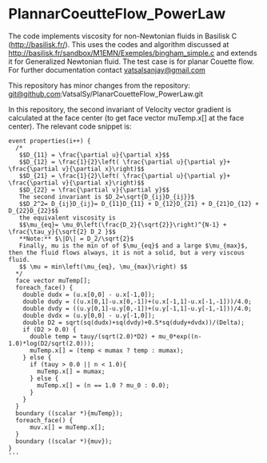 # PlannarCoeutteFlow_PowerLaw
The code implements viscosity for non-Newtonian fluids in Basilisk C (http://basilisk.fr/). This uses the codes and algorithm discussed at http://basilisk.fr/sandbox/M1EMN/Exemples/bingham_simple.c and extends it for Generalized Newtonian fluid. The test case is for planar Couette flow. 
For further documentation contact vatsalsanjay@gmail.com

This repository has minor changes from the repository: git@github.com:VatsalSy/PlanarCouetteFlow_PowerLaw.git

In this repository, the second invariant of Velocity vector gradient is calculated at the face center (to get face vector muTemp.x[] at the face center).
The relevant code snippet is:

```
event properties(i++) {
  /*
   $$D_{11} = \frac{\partial u}{\partial x}$$
   $$D_{12} = \frac{1}{2}\left( \frac{\partial u}{\partial y}+ \frac{\partial v}{\partial x}\right)$$
   $$D_{21} = \frac{1}{2}\left( \frac{\partial u}{\partial y}+ \frac{\partial v}{\partial x}\right)$$
   $$D_{22} = \frac{\partial v}{\partial y}$$
   The second invariant is $D_2=\sqrt{D_{ij}D_{ij}}$
   $$D_2^2= D_{ij}D_{ij}= D_{11}D_{11} + D_{12}D_{21} + D_{21}D_{12} + D_{22}D_{22}$$
   the equivalent viscosity is
   $$\mu_{eq}= \mu_0\left(\frac{D_2}{\sqrt{2}}\right)^{N-1} + \frac{\tau_y}{\sqrt{2} D_2 }$$
   **Note:** $\|D\| = D_2/\sqrt{2}$
   Finally, mu is the min of of $\mu_{eq}$ and a large $\mu_{max}$, then the fluid flows always, it is not a solid, but a very viscous fluid.
   $$ \mu = min\left(\mu_{eq}, \mu_{max}\right) $$
  */
  face vector muTemp[];
  foreach_face() {
    double dudx = (u.x[0,0] - u.x[-1,0]);
    double dudy = ((u.x[0,1]-u.x[0,-1])+(u.x[-1,1]-u.x[-1,-1]))/4.0;
    double dvdy = ((u.y[0,1]-u.y[0,-1])+(u.y[-1,1]-u.y[-1,-1]))/4.0;
    double dvdx = (u.y[0,0] - u.y[-1,0]);
    double D2 = sqrt(sq(dudx)+sq(dvdy)+0.5*sq(dudy+dvdx))/(Delta);
    if (D2 > 0.0) {
      double temp = tauy/(sqrt(2.0)*D2) + mu_0*exp((n-1.0)*log(D2/sqrt(2.0)));
      muTemp.x[] = (temp < mumax ? temp : mumax);
    } else {
      if (tauy > 0.0 || n < 1.0){
        muTemp.x[] = mumax;
      } else {
        muTemp.x[] = (n == 1.0 ? mu_0 : 0.0);
      }
    }
  }
  boundary ((scalar *){muTemp});
  foreach_face() {
      muv.x[] = muTemp.x[];
  }
  boundary ((scalar *){muv});
}
'''
